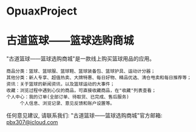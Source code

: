 # OpuaxProject
# 古道篮球——篮球选购商城

  "古道篮球——篮球选购商城"是一款线上购买篮球用品的应用。

    商品分类：篮球、篮球服、篮球鞋、篮球装备包、篮球护具、运动计分器；
    其他分类：新人专享、超值热卖、大牌特惠、每日好物、精品优选、清仓甩卖和每日推荐等；
    资讯：关于篮球的新闻资讯，以及篮球运动的大事件；
    收藏：浏览过程中遇到心仪的商品，可直接收藏商品，在"收藏"列表查看；
    个人中心：我的订单(全部订单、待取货、已完成、售后服务)
         个人信息、浏览记录、意见反馈和账户设置等。

任何意见建议, 请联系我们:
"古道篮球——篮球选购商城"官方邮箱: pbx307@icloud.com
